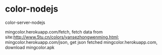 color-nodejs
============

color-server-nodejs

mingcolor.herokuapp.com/fetch, fetch data from site:http://www.5tu.cn/colors/yansezhongwenming.html;
mingcolor.herokuapp.com/json, get json fetched
mingcolor.herokuapp.com, download mingcolor.apk
